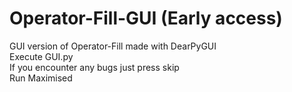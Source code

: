 # Operator-Fill-GUI (Early access)

GUI version of Operator-Fill made with DearPyGUI  
Execute GUI.py  
If you encounter any bugs just press skip  
Run Maximised  

